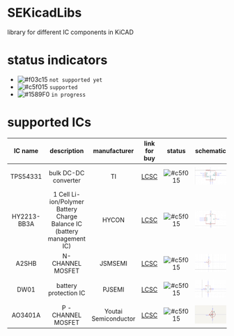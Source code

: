 # SEKicadLibs
library for different IC components in KiCAD 

# status indicators
- ![#f03c15](https://placehold.co/15x15/f03c15/f03c15.png) `not supported yet`
- ![#c5f015](https://placehold.co/15x15/c5f015/c5f015.png) `supported`
- ![#1589F0](https://placehold.co/15x15/1589F0/1589F0.png) `in progress`

# supported ICs
|IC name | description | manufacturer | link for buy| status| schematic | footprint | 3D model |
| :---:  | :---:       | :---:        | :---:       | :---: | :---:     | :---:     | :---:    |
| TPS54331 | bulk DC-DC converter | TI | [LCSC](https://www.lcsc.com/product-detail/DC-DC-Converters_Texas-Instruments-TPS54331DR_C9865.html) | ![#c5f015](https://placehold.co/15x15/c5f015/c5f015.png) | ![](./readme%20images/TPS54331/schematic.png) | ![](./readme%20images/TPS54331/footprint.png) | ![](./readme%20images/TPS54331/3D_model.jpg) |
| HY2213-BB3A | 1 Cell Li-ion/Polymer Battery Charge Balance IC (battery management IC) | HYCON | [LCSC](https://www.lcsc.com/product-detail/Battery-Management_HYCON-Tech-HY2213-BB3A_C113632.html) | ![#c5f015](https://placehold.co/15x15/c5f015/c5f015.png) | ![](./readme%20images/HY2213-BB3A/schematic.png) | ![](./readme%20images/HY2213-BB3A/footprint.png) | ![](./readme%20images/HY2213-BB3A/3D_model.jpg) |
| A2SHB | N- CHANNEL MOSFET | JSMSEMI | [LCSC](https://www.lcsc.com/product-detail/MOSFETs_JSMSEMI-JSM2302A-A2SHB_C2905536.html) | ![#c5f015](https://placehold.co/15x15/c5f015/c5f015.png) | ![](./readme%20images/A2SHB/schematic.png) | ![](./readme%20images/A2SHB/footprint.png) | ![](./readme%20images/A2SHB/3D_model.jpg) |
| DW01 | battery protection IC | PJSEMI | [LCSC](https://www.lcsc.com/product-detail/Battery-Management_PJSEMI-DW01_C686633.html) | ![#c5f015](https://placehold.co/15x15/c5f015/c5f015.png) | ![](./readme%20images/DW01/schematic.png) | ![](./readme%20images/DW01/footprint.png) | ![](./readme%20images/DW01/3D_model.jpg) |
| AO3401A | P - CHANNEL MOSFET | Youtai Semiconductor | [LCSC](https://www.lcsc.com/product-detail/MOSFETs_UMW-Youtai-Semiconductor-Co-Ltd-AO3401A_C347476.html) | ![#c5f015](https://placehold.co/15x15/c5f015/c5f015.png) | ![](./readme%20images/AO3401A/schematic.png) | ![](./readme%20images/AO3401A/footprint.png) | ![](./readme%20images/AO3401A/3D_model.jpg) |